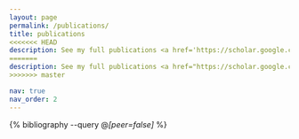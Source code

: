 ```yaml
---
layout: page
permalink: /publications/
title: publications
<<<<<<< HEAD
description: See my full publications <a href='https://scholar.google.com/citations?user=HIh0x_wAAAAJ'><b>here</b></a>.
=======
description: See my full publications <a href="https://scholar.google.com/citations?user=HIh0x_wAAAAJ"><b>here</b></a>.
>>>>>>> master

nav: true
nav_order: 2
---
```


<!-- _pages/publications.md -->
<div class="publications">

{% bibliography --query @*[peer=false]* %}

</div>
